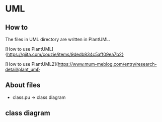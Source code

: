 # UML
## How to
The files in UML directory are written in PlantUML.

[How to use PlantUML]{https://qiita.com/couzie/items/9dedb834c5aff09ea7b2}

[How to use PlantUML2]{https://www.mum-meblog.com/entry/research-detail/plant_uml}

## About files
- class.pu -> class diagram

## class diagram
<img href="class/class.png">
